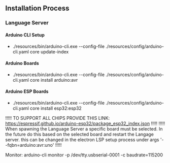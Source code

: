 ## Installation Process
### Language Server
#### Arduino CLI Setup
- ./resources/bin/arduino-cli.exe --config-file ./resources/config/arduino-cli.yaml core update-index

#### Arduino Boards
- ./resources/bin/arduino-cli.exe --config-file ./resources/config/arduino-cli.yaml core install arduino:avr

#### Arduino ESP Boards
- ./resources/bin/arduino-cli.exe --config-file ./resources/config/arduino-cli.yaml core install esp32:esp32



!!!!! TO SUPPORT ALL CHIPS PROVIDE THIS LINK: https://espressif.github.io/arduino-esp32/package_esp32_index.json !!!!!
!!!!!  When spawning the Language Server a specific board must be selected. In the future do this based on the selected board and restart the Langage server. this can be changed in the electron LSP setup process under args '--fqbn=arduino:avr:uno' !!!!!


Monitor: arduino-cli monitor -p /dev/tty.usbserial-0001 -c baudrate=115200
